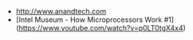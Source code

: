 * http://www.anandtech.com
* [Intel Museum - How Microprocessors Work #1] (https://www.youtube.com/watch?v=p0LT0tgX4x4)
